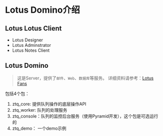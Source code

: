 Lotus Domino介绍
=====
## Lotus Lotus Client
* Lotus Designer
* Lotus Adminstrator
* Lotus Notes Client

## Lotus Domino
> 这是Server，提供了`邮件`、`Web`、`数据库`等服务。
  详细资料请参考：[Lotus Fans](http://www-03.ibm.com/software/products/zh/ibmnotes/ "Lotus Product")
  
包括4个包：

1. ztq_core:   提供队列操作的底层操作API
2. ztq_worker:   队列的处理服务
3. ztq_console：队列的监控后台服务（使用Pyramid开发），这个包是可选运行的
4. ztq_demo： 一个demo示例


[1]: http://google.com/        "Google"
[2]: http://search.yahoo.com/  "Yahoo Search"
[3]: http://search.msn.com/    "MSN Search"
